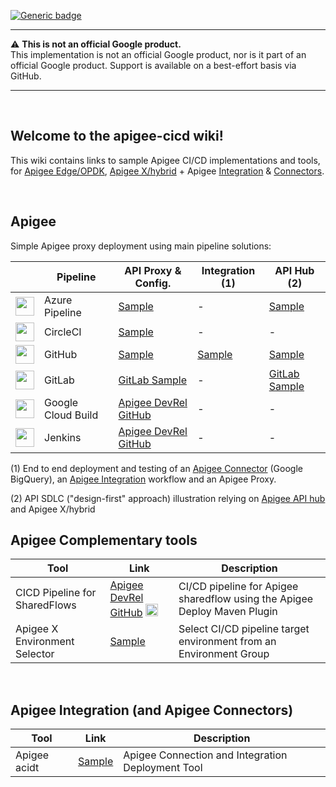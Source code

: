 [![Generic badge](https://img.shields.io/badge/status-work--in--progress-important.svg)](https://shields.io/) 

***

:warning: **This is not an official Google product.**<BR>This implementation is not an official Google product, nor is it part of an official Google product. Support is available on a best-effort basis via GitHub.

***

<BR>

## Welcome to the apigee-cicd wiki! 

This wiki contains links to sample Apigee CI/CD implementations and tools, for [Apigee Edge/OPDK](https://docs.apigee.com/), [Apigee X/hybrid](https://cloud.google.com/apigee/docs/) + Apigee [Integration](https://cloud.google.com/apigee/docs/api-platform/integration/what-is-apigee-integration) & [Connectors](https://cloud.google.com/apigee/docs/api-platform/connectors/about-connectors).

<BR>



##  Apigee 

Simple Apigee proxy deployment using main pipeline solutions:

||  Pipeline |  API Proxy & Config. |  Integration (1)|  API Hub (2) | 
|---|---|---|---|---|
|<img src="https://cdn.iconscout.com/icon/free/png-256/azure-devops-3628645-3029870.png" width="30"> |  Azure Pipeline | [Sample](https://github.com/echarish/apigee-cicd/tree/main/Apigee-ApiHub-Simple-Azure-Pipeline) | - | [Sample](https://github.com/echarish/apigee-cicd/tree/main/Apigee-ApiHub-Simple-Azure-Pipeline) |
|<img src="https://a.slack-edge.com/80588/img/plugins/circleci/service_512.png" width="30"> |  CircleCI |  [Sample](https://github.com/echarish/apigee-cicd/tree/main/Apigee-Simple-CircleCI-Pipeline) |  - | - |
|<img src="https://raw.githubusercontent.com/phylus-alpha/phylus/master/images/github.png" width="30"> |  GitHub | [Sample](https://github.com/echarish/apigee-cicd/tree/main/Apigee-Simple-Github-Pipeline)  | [Sample](https://github.com/echarish/apigee-cicd/tree/main/Apigee-Integration-Simple-GitHub-Pipeline) | [Sample](https://github.com/echarish/apigee-cicd/tree/main/Apigee-ApiHub-Simple-Github-Pipeline) |
| <img src="https://about.gitlab.com/images/logo.png" width="30"> |  GitLab | [GitLab Sample](https://gitlab.com/clalevee/apigee-simple-gitlab_ci-pipeline-v2)  | - |  [GitLab Sample](https://gitlab.com/clalevee/apigee-apihub-simple-gitlab-pipeline)  |
|<img src="https://avatars.githubusercontent.com/u/38220399?s=200&v=4" width="30"> |  Google Cloud Build | [Apigee DevRel GitHub](https://github.com/apigee/devrel/tree/main/references/cicd-pipeline)    |  - | - |
|<img src="https://upload.wikimedia.org/wikipedia/commons/thumb/e/e9/Jenkins_logo.svg/1200px-Jenkins_logo.svg.png" width="30"> |  Jenkins | [Apigee DevRel GitHub](https://github.com/apigee/devrel/tree/main/references/cicd-pipeline)  | - | - |


(1) End to end deployment and testing of an [Apigee Connector](https://cloud.google.com/apigee/docs/api-platform/connectors/about-connectors) (Google BigQuery), an [Apigee Integration](https://cloud.google.com/apigee/docs/api-platform/integration/what-is-apigee-integration) workflow and an Apigee Proxy.

(2) API SDLC ("design-first" approach) illustration relying on [Apigee API hub](https://cloud.google.com/apigee/docs/api-hub/what-is-api-hub) and Apigee X/hybrid 
<BR>

##  Apigee Complementary tools
 

|  Tool |  Link | Description | 
|---|---|---|
|  CICD Pipeline for SharedFlows | [Apigee DevRel GitHub](https://github.com/apigee/devrel/tree/main/references/cicd-sharedflow-pipeline) <img src="https://github.com/echarish/apigee-cicd/tree/main/apigee-cicd/blob/main/apigee-logo.jpg?raw=true" alt="logo" width="20"/>  |  CI/CD pipeline for Apigee sharedflow using the Apigee Deploy Maven Plugin |
|  Apigee X Environment Selector | [Sample](https://github.com/echarish/apigee-cicd/tree/main/apigee-envselector) | Select CI/CD pipeline target environment from an Environment Group |

<BR>

## Apigee Integration (and Apigee Connectors)
 

|  Tool |  Link | Description |
|---|---|---|
|  Apigee acidt | [Sample](https://github.com/echarish/apigee-cicd/tree/main/apigee-acidt) | Apigee Connection and Integration Deployment Tool |


